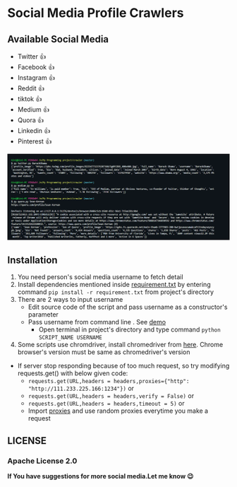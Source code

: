 # Social Media Profile Crawlers

## Available Social Media
- Twitter :+1:
- Facebook :+1:
- Instagram :+1:
- Reddit :+1:   
- tiktok :+1:
- Medium :+1:
- Quora :+1:
- Linkedin :+1:
- Pinterest :+1:



![Screenshot](screenshots/screenshot1.PNG)



## Installation
1. You need person's social media username to fetch detail
1. Install dependencies mentioned inside [requirement.txt](requirement.txt) by entering command ```pip install -r requirement.txt``` from project's directory 
1. There are 2 ways to input username
    - Edit source code of the script and pass username as a constructor's parameter
    - Pass username from command line  . See [demo](screenshots/demo.gif)
        - Open terminal in project's directory and type command ```python SCRIPT_NAME USERNAME```
1. Some scripts use chromdriver, install chromedriver from [here](https://chromedriver.chromium.org/downloads). Chrome browser's version must be same as chromedriver's version

- If server stop responding because of too much request, so try modifying requests.get() with below given code:
    - ```requests.get(URL,headers = headers,proxies={"http": "http://111.233.225.166:1234"})```
                                or
    - ```requests.get(URL,headers = headers,verify = False)```
                                or
    - ```requests.get(URL,headers = headers,timeout = 5)```
                                or
    -  Import [proxies](proxies.py) and use random proxies everytime you make a request   


## LICENSE 

### Apache License 2.0                                 

**If You have suggestions for more social media.Let me know :wink:**


